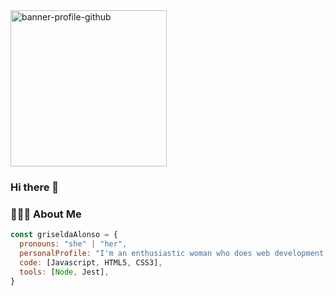 <img src="https://i.ibb.co/2558JrY/banner-profile-github.png" alt="banner-profile-github" border="0" height="250px" align='space-around'>

### Hi there 👋

<h3> 👨🏻‍💻 About Me </h3>


```javascript
const griseldaAlonso = {
  pronouns: "she" | "her",
  personalProfile: "I'm an enthusiastic woman who does web development, passionate about problem solving and a lifelong learner.",
  code: [Javascript, HTML5, CSS3],
  tools: [Node, Jest],
}
```
<!--
**GriseldaAlonso/GriseldaAlonso** is a ✨ _special_ ✨ repository because its `README.md` (this file) appears on your GitHub profile.

Here are some ideas to get you started:

- 🔭 I’m currently working on ...
- 🌱 I’m currently learning ...
- 👯 I’m looking to collaborate on ...
- 🤔 I’m looking for help with ...
- 💬 Ask me about ...
- 📫 How to reach me: ...
- 😄 Pronouns: ...
- ⚡ Fun fact: ...
-->

